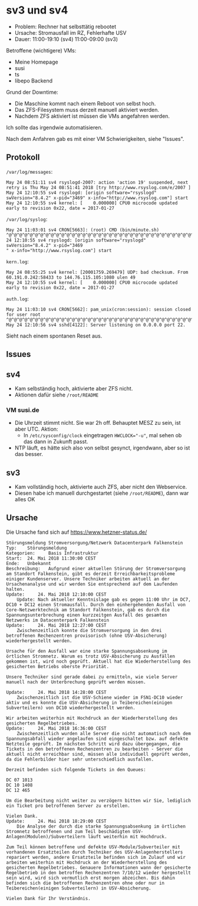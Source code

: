 # sv3 und sv4

- Problem: Rechner hat selbsttätig rebootet
- Ursache: Stromausfall im RZ, Fehlerhafte USV
- Dauer: 11:00-19:10 (sv4) 11:00-09:00 (sv3)

Betroffene (wichtigere) VMs:

- Meine Homepage
- susi
- ts
- libepo Backend

Grund der Downtime:

- Die Maschine kommt nach einem Reboot von selbst hoch.
- Das ZFS-Filesystem muss derzeit manuell aktiviert werden.
- Nachdem ZFS aktiviert ist müssen die VMs angefahren werden.

Ich sollte das irgendwie automatisieren.

Nach dem Anfahren gab es mit einer VM Schwierigkeiten, siehe "Issues".


## Protokoll

`/var/log/messages`:
```
May 24 08:51:11 sv4 rsyslogd-2007: action 'action 19' suspended, next retry is Thu May 24 08:51:41 2018 [try http://www.rsyslog.com/e/2007 ]
May 24 12:10:55 sv4 rsyslogd: [origin software="rsyslogd" swVersion="8.4.2" x-pid="3469" x-info="http://www.rsyslog.com"] start
May 24 12:10:55 sv4 kernel: [    0.000000] CPU0 microcode updated early to revision 0x22, date = 2017-01-27
```

`/var/log/syslog`:
```
May 24 11:03:01 sv4 CRON[5663]: (root) CMD (bin/minute.sh)
^@^@^@^@^@^@^@^@^@^@^@^@^@^@^@^@^@^@^@^@^@^@^@^@^@^@^@^@^@^@^@^@^@^@^@^@^@^@^@^@^@^@^@^@^@^@^@^@^@^@^@^@^@^@^@^@^@^@^@May 24 12:10:55 sv4 rsyslogd: [origin software="rsyslogd" swVersion="8.4.2" x-pid="3469
" x-info="http://www.rsyslog.com"] start
```

`kern.log`:
```
May 24 08:55:25 sv4 kernel: [20001759.269479] UDP: bad checksum. From 60.191.0.242:58433 to 144.76.115.105:1080 ulen 49
May 24 12:10:55 sv4 kernel: [    0.000000] CPU0 microcode updated early to revision 0x22, date = 2017-01-27
```

`auth.log`:
```
May 24 11:03:10 sv4 CRON[5662]: pam_unix(cron:session): session closed for user root
^@^@^@^@^@^@^@^@^@^@^@^@^@^@^@^@^@^@^@^@^@^@^@^@^@^@^@^@^@^@^@^@^@^@^@^@^@^@^@^@^@^@^@^@^@^@^@^@^@^@^@^@^@^@^@^@^@^@^@^@^@^@^@^@^@^@^@^@^@^@^@^@^@^@^@^@^@^@^@^@^@^@^@^@^@^@^@^@^@^@^@^@^@^@^@^@
May 24 12:10:56 sv4 sshd[4122]: Server listening on 0.0.0.0 port 22.
```

Sieht nach einem spontanen Reset aus.

## Issues

## sv4

- Kam selbständig hoch, aktivierte aber ZFS nicht.
- Aktionen dafür siehe `/root/README`

### VM susi.de

- Die Uhrzeit stimmt nicht.  Sie war 2h off.  Behauptet MESZ zu sein, ist aber UTC.  Aktion:
  - In `/etc/sysconfig/clock` eingetragen `HWCLOCK="-u"`, mal sehen ob das dann in Zukunft passt.
- NTP läuft, es hätte sich also von selbst gesynct, irgendwann, aber so ist das besser.

## sv3

- Kam vollständig hoch, aktivierte auch ZFS, aber nicht den Webservice.
- Diesen habe ich manuell durchgestartet (siehe `/root/README`), dann war alles OK

## Ursache

Die Ursache fand sich auf https://www.hetzner-status.de/

```
Störungsmeldung Stromversorgung/Netzwerk Datacenterpark Falkenstein 		
Typ: 	Störungsmeldung 	
Kategorien: 	Basis Infrastruktur
Start: 	24. Mai 2018 11:30:00 CEST
Ende: 	Unbekannt
Beschreibung: 	Aufgrund einer aktuellen Störung der Stromversorgung am Standort Falkenstein, gibt es derzeit Erreichbarkeitsprobleme einiger Kundenserver. Unsere Techniker arbeiten aktuell an der Ursachenanalyse und wir werden Sie entsprechend auf dem Laufenden halten.
Update: 	24. Mai 2018 12:10:00 CEST 	
	Update: Nach aktueller Kenntnislage gab es gegen 11:00 Uhr im DC7, DC10 + DC12 einen Stromausfall. Durch den einhergehenden Ausfall von Core-Netzwerktechnik am Standort Falkenstein, gab es durch die Spannungsunterbrechung einen kurzzeitgen Ausfall des gesamten Netzwerks im Datacenterpark Falkenstein
Update: 	24. Mai 2018 12:27:00 CEST 	
	Zwischenzeitlich konnte die Stromversorgung in den drei betroffenen Rechenzentren provisorisch (ohne USV-Absicherung) wiederhergestellt werden.

Ursache für den Ausfall war eine starke Spannungsabsenkung im örtlichen Stromnetz. Warum es trotz USV-Absicherung zu Ausfällen gekommen ist, wird noch geprüft. Aktuell hat die Wiederherstellung des gesicherten Betriebs oberste Priorität.

Unsere Techniker sind gerade dabei zu ermitteln, wie viele Server manuell nach der Unterbrechung geprüft werden müssen.

Update: 	24. Mai 2018 14:28:00 CEST 	
	Zwischenzeitlich ist die USV-Schiene wieder im FSN1-DC10 wieder aktiv und es konnte die USV-Absicherung in Teibereichen(einigen Subverteilern) von DC10 wiederhergestellt werden.

Wir arbeiten weiterhin mit Hochdruck an der Wiederherstellung des gesicherten Regelbetriebes.
Update: 	24. Mai 2018 16:36:00 CEST 	
	Zwischenzeitlich wurden alle Server die nicht automatisch nach dem Spannungsabfall wieder angelaufen sind eingeschaltet bzw. auf defekte Netzteile geprüft. Im nächsten Schritt wird dazu übergegangen, die Tickets in den betroffenen Rechenzentren zu bearbeiten - Server die aktuell nicht erreichbar sind, müssen alle individuell geprüft werden, da die Fehlerbilder hier sehr unterschiedlich ausfallen.

Derzeit befinden sich folgende Tickets in den Queues:

DC 07 1013
DC 10 1408
DC 12 465

Um die Bearbeitung nicht weiter zu verzögern bitten wir Sie, lediglich ein Ticket pro betroffenen Server zu erstellen.

Vielen Dank.
Update: 	24. Mai 2018 18:29:00 CEST 	
	Die Analyse der durch die starke Spannungsabsenkung im örtlichen Stromnetz betroffenen und zum Teil beschädigten USV-Anlagen(Modulen)/Subverteilern läuft weiterhin mit Hochdruck.

Zum Teil können betroffene und defekte USV-Module/Subverteiler mit vorhandenen Ersatzteilen durch Techniker des USV-Anlagenherstellers repariert werden, andere Ersatzteile befinden sich im Zulauf und wir arbeiten weiterhin mit Hochdruck an der Wiederherstellung des gesicherten Regelbetriebes. Genauere Informationen wann der gesicherte Regelbetrieb in den betroffen Rechenzentren 7/10/12 wieder hergestellt sein wird, wird sich vermutlich erst morgen abzeichen. Bis dahin befinden sich die betroffenen Rechenzentren ohne oder nur in Teibereichen(einigen Subverteilern) in USV-Absicherung.

Vielen Dank für Ihr Verständnis.
```
